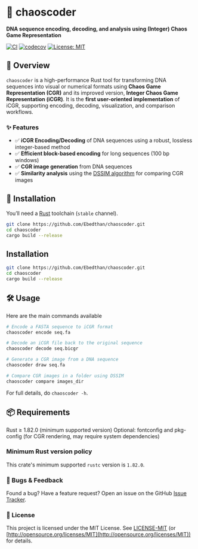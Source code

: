 # 🧬 chaoscoder

**DNA sequence encoding, decoding, and analysis using (Integer) Chaos Game Representation**

[![CI](https://github.com/Ebedthan/chaoscoder/actions/workflows/ci.yml/badge.svg)](https://github.com/Ebedthan/chaoscoder/actions/workflows/ci.yml)
[![codecov](https://codecov.io/gh/Ebedthan/chaoscoder/graph/badge.svg?token=K7VN5TH6EZ)](https://codecov.io/gh/Ebedthan/chaoscoder)
[![License: MIT](https://img.shields.io/badge/license-MIT-blue?style=flat)](https://github.com/Ebedthan/chaoscoder/blob/master/LICENSE)


## 🌟 Overview

`chaoscoder` is a high-performance Rust tool for transforming DNA sequences into visual or numerical formats using **Chaos Game Representation (CGR)** and its improved version, **Integer Chaos Game Representation (iCGR)**. It is the **first user-oriented implementation** of iCGR, supporting encoding, decoding, visualization, and comparison workflows.

### ✨ Features

- ✅ **iCGR Encoding/Decoding** of DNA sequences using a robust, lossless integer-based method
- ✅ **Efficient block-based encoding** for long sequences (100 bp windows)
- ✅ **CGR image generation** from DNA sequences
- ✅ **Similarity analysis** using the [DSSIM algorithm](https://github.com/kornelski/dssim) for comparing CGR images


## 🚀 Installation

You’ll need a [Rust](https://rust-lang.org/tools/install) toolchain (`stable` channel).

```bash
git clone https://github.com/Ebedthan/chaoscoder.git
cd chaoscoder
cargo build --release
```


## Installation

```bash
git clone https://github.com/Ebedthan/chaoscoder.git
cd chaoscoder
cargo build --release
```

## 🛠️ Usage

Here are the main commands available

```bash
# Encode a FASTA sequence to iCGR format
chaoscoder encode seq.fa

# Decode an iCGR file back to the original sequence
chaoscoder decode seq.bicgr

# Generate a CGR image from a DNA sequence
chaoscoder draw seq.fa

# Compare CGR images in a folder using DSSIM
chaoscoder compare images_dir
```

For full details, do `chaoscoder -h`.

## 📦 Requirements

Rust ≥ 1.82.0 (minimum supported version)
Optional: fontconfig and pkg-config (for CGR rendering, may require system dependencies)


### Minimum Rust version policy
This crate's minimum supported `rustc` version is `1.82.0`.


### 🐛 Bugs & Feedback

Found a bug? Have a feature request?
Open an issue on the GitHub [Issue Tracker](https://github.com/Ebedthan/chaoscoder/issues).


### 📄 License
This project is licensed under the MIT License.
See [LICENSE-MIT](LICENSE-MIT) (or [http://opensource.org/licenses/MIT](http://opensource.org/licenses/MIT)) for details.
